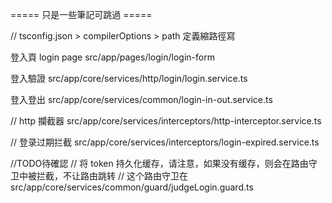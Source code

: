 ===== 只是一些筆記可跳過 =====

// tsconfig.json > compilerOptions > path  定義縮路徑寫


登入頁 login page
src/app/pages/login/login-form


登入驗證
src/app/core/services/http/login/login.service.ts

登入登出
src/app/core/services/common/login-in-out.service.ts


// http 攔截器
src/app/core/services/interceptors/http-interceptor.service.ts


// 登录过期拦截
src/app/core/services/interceptors/login-expired.service.ts


//TODO待確認
// 将 token 持久化缓存，请注意，如果没有缓存，则会在路由守卫中被拦截，不让路由跳转
// 这个路由守卫在src/app/core/services/common/guard/judgeLogin.guard.ts
